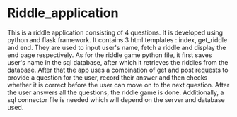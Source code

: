 # Riddle_application
This is a riddle application consisting of 4 questions. It is developed using python and flask framework.
It contains 3 html templates : index, get_riddle and end. They are used to input user's name, fetch a riddle and display the end page respectively.
As for the riddle game python file, it first saves user's name in the sql database, after which it retrieves the riddles from the database. After that the app uses a combination of get and post requests to provide a question for the user, record their answer and then checks whether it is correct before the user can move on to the next question. After the user answers all the questions, the riddle game is done.
Additionally, a sql connector file is needed which will depend on the server and database used.

